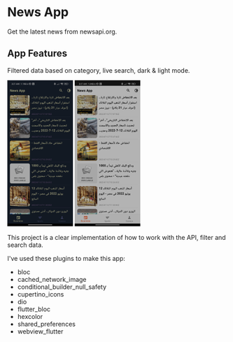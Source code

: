 # News App

Get the latest news from newsapi.org.

## App Features

Filtered data based on category, live search, dark & light mode.

<img src='/screenshots/darkmode.jpg' width=150>
<img src='/screenshots/lightmode.jpg' width=150>

This project is a clear implementation of how to work with the API, filter and search data.

I've used these plugins to make this app:
  - bloc
  - cached_network_image
  - conditional_builder_null_safety
  - cupertino_icons
  - dio
  - flutter_bloc
  - hexcolor
  - shared_preferences
  - webview_flutter
